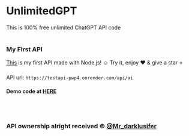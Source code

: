 # UnlimitedGPT
This is 100% free unlimited ChatGPT API code
<br><br>

### My First API
[This](https://testapi-pwp4.onrender.com/api/ai) is my first API made with Node.js! ☺ Try it, enjoy ♥ & give a star ⭐ 
<br><br>
API url: ```
    https://testapi-pwp4.onrender.com/api/ai
    ```
#### Demo code at [HERE](https://github.com/DarkLusifer/UnlimitedGPT/blob/main/chatGPT.py)
<br><br>
### API ownership alright received ©️ [@Mr_darklusifer](https://t.me/itz_darklusiferbot)
